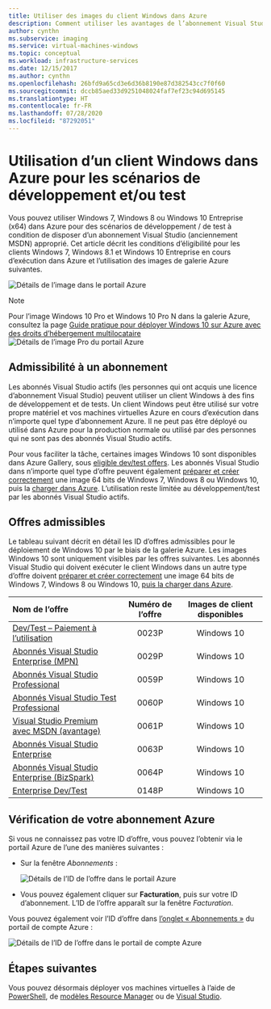 ```yaml
---
title: Utiliser des images du client Windows dans Azure
description: Comment utiliser les avantages de l’abonnement Visual Studio pour déployer Windows 7, Windows 8 ou Windows 10 dans Azure pour des scénarios de développement et/ou de test
author: cynthn
ms.subservice: imaging
ms.service: virtual-machines-windows
ms.topic: conceptual
ms.workload: infrastructure-services
ms.date: 12/15/2017
ms.author: cynthn
ms.openlocfilehash: 26bfd9a65cd3e6d36b8190e87d382543cc7f0f60
ms.sourcegitcommit: dccb85aed33d9251048024faf7ef23c94d695145
ms.translationtype: HT
ms.contentlocale: fr-FR
ms.lasthandoff: 07/28/2020
ms.locfileid: "87292051"
---
```

# <a name="use-windows-client-in-azure-for-devtest-scenarios"></a>Utilisation d’un client Windows dans Azure pour les scénarios de développement et/ou test
Vous pouvez utiliser Windows 7, Windows 8 ou Windows 10 Entreprise (x64) dans Azure pour des scénarios de développement / de test à condition de disposer d’un abonnement Visual Studio (anciennement MSDN) approprié. Cet article décrit les conditions d’éligibilité pour les clients Windows 7, Windows 8.1 et Windows 10 Entreprise en cours d’exécution dans Azure et l’utilisation des images de galerie Azure suivantes.

![Détails de l’image dans le portail Azure](./media/client-images/windows-client-msdn-images.png) 

> [!NOTE]
> Pour l’image Windows 10 Pro et Windows 10 Pro N dans la galerie Azure, consultez la page [Guide pratique pour déployer Windows 10 sur Azure avec des droits d’hébergement multilocataire](windows-desktop-multitenant-hosting-deployment.md)
>![Détails de l’image Pro du portail Azure](./media/client-images/windows-client-pro-images.png) 
>

## <a name="subscription-eligibility"></a>Admissibilité à un abonnement
Les abonnés Visual Studio actifs (les personnes qui ont acquis une licence d’abonnement Visual Studio) peuvent utiliser un client Windows à des fins de développement et de tests. Un client Windows peut être utilisé sur votre propre matériel et vos machines virtuelles Azure en cours d’exécution dans n’importe quel type d’abonnement Azure. Il ne peut pas être déployé ou utilisé dans Azure pour la production normale ou utilisé par des personnes qui ne sont pas des abonnés Visual Studio actifs.

Pour vous faciliter la tâche, certaines images Windows 10 sont disponibles dans Azure Gallery, sous [eligible dev/test offers](#eligible-offers). Les abonnés Visual Studio dans n’importe quel type d’offre peuvent également [préparer et créer correctement](prepare-for-upload-vhd-image.md) une image 64 bits de Windows 7, Windows 8 ou Windows 10, puis la [charger dans Azure](upload-generalized-managed.md). L’utilisation reste limitée au développement/test par les abonnés Visual Studio actifs.

## <a name="eligible-offers"></a>Offres admissibles
Le tableau suivant décrit en détail les ID d’offres admissibles pour le déploiement de Windows 10 par le biais de la galerie Azure. Les images Windows 10 sont uniquement visibles par les offres suivantes. Les abonnés Visual Studio qui doivent exécuter le client Windows dans un autre type d’offre doivent [préparer et créer correctement](prepare-for-upload-vhd-image.md) une image 64 bits de Windows 7, Windows 8 ou Windows 10, [puis la charger dans Azure](upload-generalized-managed.md).

| Nom de l’offre | Numéro de l’offre | Images de client disponibles |
|:--- |:---:|:---:|
| [Dev/Test – Paiement à l’utilisation](https://azure.microsoft.com/offers/ms-azr-0023p/) |0023P |Windows 10 |
| [Abonnés Visual Studio Enterprise (MPN)](https://azure.microsoft.com/offers/ms-azr-0029p/) |0029P |Windows 10 |
| [Abonnés Visual Studio Professional](https://azure.microsoft.com/offers/ms-azr-0059p/) |0059P |Windows 10 |
| [Abonnés Visual Studio Test Professional](https://azure.microsoft.com/offers/ms-azr-0060p/) |0060P |Windows 10 |
| [Visual Studio Premium avec MSDN (avantage)](https://azure.microsoft.com/offers/ms-azr-0061p/) |0061P |Windows 10 |
| [Abonnés Visual Studio Enterprise](https://azure.microsoft.com/offers/ms-azr-0063p/) |0063P |Windows 10 |
| [Abonnés Visual Studio Enterprise (BizSpark)](https://azure.microsoft.com/offers/ms-azr-0064p/) |0064P |Windows 10 |
| [Enterprise Dev/Test](https://azure.microsoft.com/offers/ms-azr-0148p/) |0148P |Windows 10 |

## <a name="check-your-azure-subscription"></a>Vérification de votre abonnement Azure
Si vous ne connaissez pas votre ID d’offre, vous pouvez l’obtenir via le portail Azure de l’une des manières suivantes :  

- Sur la fenêtre *Abonnements* :

  ![Détails de l’ID de l’offre dans le portail Azure](./media/client-images/offer-id-azure-portal.png) 

- Vous pouvez également cliquer sur **Facturation**, puis sur votre ID d’abonnement. L’ID de l’offre apparaît sur la fenêtre *Facturation*.

Vous pouvez également voir l’ID d’offre dans [l’onglet « Abonnements »](https://account.windowsazure.com/Subscriptions) du portail de compte Azure :

![Détails de l’ID de l’offre dans le portail de compte Azure](./media/client-images/offer-id-azure-account-portal.png) 

## <a name="next-steps"></a>Étapes suivantes
Vous pouvez désormais déployer vos machines virtuelles à l’aide de [PowerShell](quick-create-powershell.md), de [modèles Resource Manager](ps-template.md) ou de [Visual Studio](../../azure-resource-manager/templates/create-visual-studio-deployment-project.md).

